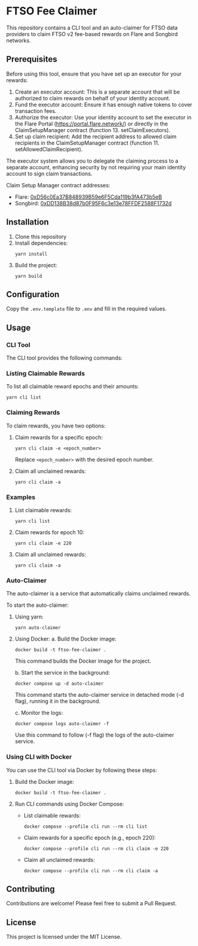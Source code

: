 # FTSO Fee Claimer

This repository contains a CLI tool and an auto-claimer for FTSO data providers to claim FTSO v2 fee-based rewards on Flare and Songbird networks.

## Prerequisites

Before using this tool, ensure that you have set up an executor for your rewards:

1. Create an executor account: This is a separate account that will be authorized to claim rewards on behalf of your identity account.
2. Fund the executor account: Ensure it has enough native tokens to cover transaction fees.
3. Authorize the executor: Use your identity account to set the executor in the Flare Portal (https://portal.flare.network/) or directly in the ClaimSetupManager contract (function 13. setClaimExecutors).
4. Set up claim recipient: Add the recipient address to allowed claim recipients in the ClaimSetupManager contract (function 11. setAllowedClaimRecipient).

The executor system allows you to delegate the claiming process to a separate account, enhancing security by not requiring your main identity account to sign claim transactions.

Claim Setup Manager contract addresses:
- Flare: [0xD56c0Ea37B848939B59e6F5Cda119b3fA473b5eB](https://flare-explorer.flare.network/address/0xD56c0Ea37B848939B59e6F5Cda119b3fA473b5eB)
- Songbird: [0xDD138B38d87b0F95F6c3e13e78FFDF2588F1732d](https://songbird-explorer.flare.network/address/0xDD138B38d87b0F95F6c3e13e78FFDF2588F1732d)

## Installation

1. Clone this repository
2. Install dependencies:
   ```
   yarn install
   ```
3. Build the project:
   ```
   yarn build
   ```

## Configuration

Copy the `.env.template` file to `.env` and fill in the required values.

## Usage

### CLI Tool

The CLI tool provides the following commands:

### Listing Claimable Rewards

To list all claimable reward epochs and their amounts:

```
yarn cli list
```

### Claiming Rewards

To claim rewards, you have two options:

1. Claim rewards for a specific epoch:
   ```
   yarn cli claim -e <epoch_number>
   ```
   Replace `<epoch_number>` with the desired epoch number.

2. Claim all unclaimed rewards:
   ```
   yarn cli claim -a
   ```

### Examples

1. List claimable rewards:
   ```
   yarn cli list
   ```

2. Claim rewards for epoch 10:
   ```
   yarn cli claim -e 220
   ```

3. Claim all unclaimed rewards:
   ```
   yarn cli claim -a

### Auto-Claimer

The auto-claimer is a service that automatically claims unclaimed rewards.

To start the auto-claimer:

1. Using yarn:
   ```
   yarn auto-claimer
   ```

2. Using Docker:
   a. Build the Docker image:
      ```
      docker build -t ftso-fee-claimer .
      ```
      This command builds the Docker image for the project.

   b. Start the service in the background:
      ```
      docker compose up -d auto-claimer
      ```
      This command starts the auto-claimer service in detached mode (-d flag), running it in the background.

   c. Monitor the logs:
      ```
      docker compose logs auto-claimer -f
      ```
      Use this command to follow (-f flag) the logs of the auto-claimer service.

### Using CLI with Docker

You can use the CLI tool via Docker by following these steps:

1. Build the Docker image:
   ```
   docker build -t ftso-fee-claimer .
   ```

2. Run CLI commands using Docker Compose:

   - List claimable rewards:
     ```
     docker compose --profile cli run --rm cli list
     ```

   - Claim rewards for a specific epoch (e.g., epoch 220):
     ```
     docker compose --profile cli run --rm cli claim -e 220
     ```

   - Claim all unclaimed rewards:
     ```
     docker compose --profile cli run --rm cli claim -a
     ```

## Contributing

Contributions are welcome! Please feel free to submit a Pull Request.

## License

This project is licensed under the MIT License.